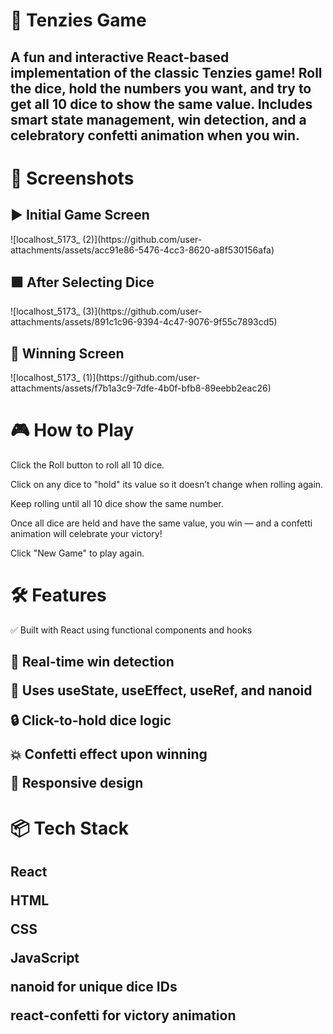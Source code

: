 <h1>🎲 Tenzies Game</h1>
<h2>A fun and interactive React-based implementation of the classic Tenzies game! Roll the dice, hold the numbers you want, and try to get all 10 dice to show the same value. Includes smart state management, win detection, and a celebratory confetti animation when you win.</h2>

<h1>📸 Screenshots</h1>
<h2>▶️ Initial Game Screen</h2>
![localhost_5173_ (2)](https://github.com/user-attachments/assets/acc91e86-5476-4cc3-8620-a8f530156afa)


<h2>🟩 After Selecting Dice</h2>
![localhost_5173_ (3)](https://github.com/user-attachments/assets/891c1c96-9394-4c47-9076-9f55c7893cd5)


<h2>🎉 Winning Screen</h2>
![localhost_5173_ (1)](https://github.com/user-attachments/assets/f7b1a3c9-7dfe-4b0f-bfb8-89eebb2eac26)


<h1>🎮 How to Play</h1>
Click the Roll button to roll all 10 dice.

Click on any dice to "hold" its value so it doesn’t change when rolling again.

Keep rolling until all 10 dice show the same number.

Once all dice are held and have the same value, you win — and a confetti animation will celebrate your victory!

Click "New Game" to play again.

<h1>🛠️ Features</h1>
✅ Built with React using functional components and hooks

<h2>🎯 Real-time win detection

🧠 Uses useState, useEffect, useRef, and nanoid

🔒 Click-to-hold dice logic

💥 Confetti effect upon winning

📱 Responsive design</h2>

<h1>📦 Tech Stack</h1>

<h2>React

HTML

CSS

JavaScript

nanoid for unique dice IDs

react-confetti for victory animation</h2>
